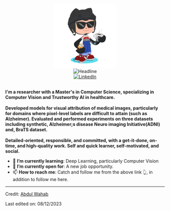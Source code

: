 <div>
    <div align=center>
        <img src="https://raw.githubusercontent.com/AhmedFathyDev/AhmedFathyDev/main/GitHub.png" alt="GitHub Octocat Drinking a Cup of Coffee" height="200">
    </div>
    <div align=center>
        <img src="https://readme-typing-svg.herokuapp.com?color=%236FDA44&size=32&center=true&vCenter=true&width=600&height=50&lines=Hi+there+I'm+Abdul+Wahab+%F0%9F%91%8B;Computer+Science+Student;Artificial+Intelligence;Machine+Learning;Deep+Learning;Computer+Vision" alt="Headline" />
    </div>
    <div align=center>
        <a href="https://www.linkedin.com/in/abdul-wahab001/"><img src="https://img.shields.io/badge/Linkedin-0077b5?style=flat&logo=linkedin" alt="LinkedIn" /></a>
    </div>
    <div align=left>
        <br>
        <p>
            <strong>
                I'm a researcher with a Master's in Computer Science, specializing in Computer Vision and Trustworthy AI in healthcare.<br><br>
                Developed models for visual attribution of medical images, particularly for domains where pixel-level labels are difficult to attain (such as Alzheimer). Evaluated and performed experiments on three datasets including synthetic, Alzheimer;s disease Neuro imaging Initiative(ADNI) and, BraTS dataset.<br><br>
                Detailed-oriented, responsible, and committed, with a get-it-done, on-time, and high-quality work. Self and quick learner, self-motivated, and social.
            </strong>
        </p>
        <ul>
            <li>🌱 <b>I’m currently learning</b>: Deep Learning, particularly Computer Vision</li>
            <li>🤔 <b>I’m currently open for</b>: A new job opportunity.</li>
            <li>📫 <b>How to reach me</b>: Catch and follow me from the above link 👆, in addition to follow me here.</li>
        </ul>


</div>

------

Credit: [Abdul Wahab](https://github.com/wahab-leghari)

Last edited on: 08/12/2023
